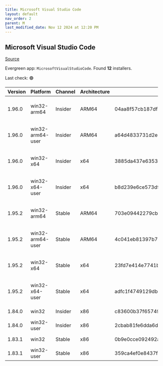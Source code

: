 ```yaml
---
title: Microsoft Visual Studio Code
layout: default
nav_order: 2
parent: M
last_modified_date: Nov 12 2024 at 12:20 PM
---
```


## Microsoft Visual Studio Code

[Source](https://code.visualstudio.com)

Evergreen app: `MicrosoftVisualStudioCode`. Found **12** installers.

Last check: 🟢

| Version | Platform         | Channel | Architecture | Sha256                                                           | URI                                                                                                                                                                                                                                                                                                            |
| ------- | ---------------- | ------- | ------------ | ---------------------------------------------------------------- | -------------------------------------------------------------------------------------------------------------------------------------------------------------------------------------------------------------------------------------------------------------------------------------------------------------- |
| 1.96.0  | win32-arm64      | Insider | ARM64        | 04aa8f57cb187df22347d089926f688f86fe84a88fb4ed4c6d37ffd3b9691786 | [https://vscode.download.prss.microsoft.com/dbazure/download/insider/5690e16478e0d893f5649b87e842faa82965b738/VSCodeSetup-arm64-1.96.0-insider.exe](https://vscode.download.prss.microsoft.com/dbazure/download/insider/5690e16478e0d893f5649b87e842faa82965b738/VSCodeSetup-arm64-1.96.0-insider.exe)         |
| 1.96.0  | win32-arm64-user | Insider | ARM64        | a64d4833731d2ed7526e0771621bc84f66fd518a1efdd497c6aac68ad828cbff | [https://vscode.download.prss.microsoft.com/dbazure/download/insider/5690e16478e0d893f5649b87e842faa82965b738/VSCodeUserSetup-arm64-1.96.0-insider.exe](https://vscode.download.prss.microsoft.com/dbazure/download/insider/5690e16478e0d893f5649b87e842faa82965b738/VSCodeUserSetup-arm64-1.96.0-insider.exe) |
| 1.96.0  | win32-x64        | Insider | x64          | 3885da437e6353b2024c45a6736c25fdb239904d8eff0d9398ad4b35adcb74aa | [https://vscode.download.prss.microsoft.com/dbazure/download/insider/5690e16478e0d893f5649b87e842faa82965b738/VSCodeSetup-x64-1.96.0-insider.exe](https://vscode.download.prss.microsoft.com/dbazure/download/insider/5690e16478e0d893f5649b87e842faa82965b738/VSCodeSetup-x64-1.96.0-insider.exe)             |
| 1.96.0  | win32-x64-user   | Insider | x64          | b8d239e6ce573d91ab5748a7f1b91806c2086b6a8dbe1c2f0ca4050278842833 | [https://vscode.download.prss.microsoft.com/dbazure/download/insider/5690e16478e0d893f5649b87e842faa82965b738/VSCodeUserSetup-x64-1.96.0-insider.exe](https://vscode.download.prss.microsoft.com/dbazure/download/insider/5690e16478e0d893f5649b87e842faa82965b738/VSCodeUserSetup-x64-1.96.0-insider.exe)     |
| 1.95.2  | win32-arm64      | Stable  | ARM64        | 703e09442279cb703f565b3ecc08a5e7aff4648555c3635382f00cc59b6565ac | [https://vscode.download.prss.microsoft.com/dbazure/download/stable/e8653663e8840adaf45af01eab5c627a5af81807/VSCodeSetup-arm64-1.95.2.exe](https://vscode.download.prss.microsoft.com/dbazure/download/stable/e8653663e8840adaf45af01eab5c627a5af81807/VSCodeSetup-arm64-1.95.2.exe)                           |
| 1.95.2  | win32-arm64-user | Stable  | ARM64        | 4c041eb81397b7ceb572d9d860b4fe49493c8211e2ccbca43dc10828f95a92dd | [https://vscode.download.prss.microsoft.com/dbazure/download/stable/e8653663e8840adaf45af01eab5c627a5af81807/VSCodeUserSetup-arm64-1.95.2.exe](https://vscode.download.prss.microsoft.com/dbazure/download/stable/e8653663e8840adaf45af01eab5c627a5af81807/VSCodeUserSetup-arm64-1.95.2.exe)                   |
| 1.95.2  | win32-x64        | Stable  | x64          | 23fd7e414e7741ba9c4bd52e2ed02091dd5a8228603fd04f311555c8ac82d7fc | [https://vscode.download.prss.microsoft.com/dbazure/download/stable/e8653663e8840adaf45af01eab5c627a5af81807/VSCodeSetup-x64-1.95.2.exe](https://vscode.download.prss.microsoft.com/dbazure/download/stable/e8653663e8840adaf45af01eab5c627a5af81807/VSCodeSetup-x64-1.95.2.exe)                               |
| 1.95.2  | win32-x64-user   | Stable  | x64          | adfc1f4749129dbb6009820620f52178fde4a73b010d577a8917119acf743e52 | [https://vscode.download.prss.microsoft.com/dbazure/download/stable/e8653663e8840adaf45af01eab5c627a5af81807/VSCodeUserSetup-x64-1.95.2.exe](https://vscode.download.prss.microsoft.com/dbazure/download/stable/e8653663e8840adaf45af01eab5c627a5af81807/VSCodeUserSetup-x64-1.95.2.exe)                       |
| 1.84.0  | win32            | Insider | x86          | c83600b37f65749ea9e16496847bbfd967dece2472cee7d8011ae719e2633c18 | [https://az764295.vo.msecnd.net/insider/0c36b92c82064882a228487040187cfc13669c0f/VSCodeSetup-ia32-1.84.0-insider.exe](https://az764295.vo.msecnd.net/insider/0c36b92c82064882a228487040187cfc13669c0f/VSCodeSetup-ia32-1.84.0-insider.exe)                                                                     |
| 1.84.0  | win32-user       | Insider | x86          | 2cbab81fe6dda6dfb07751707107db95ba7afa0a6ada65a1df78a04eef0aadf5 | [https://az764295.vo.msecnd.net/insider/0c36b92c82064882a228487040187cfc13669c0f/VSCodeUserSetup-ia32-1.84.0-insider.exe](https://az764295.vo.msecnd.net/insider/0c36b92c82064882a228487040187cfc13669c0f/VSCodeUserSetup-ia32-1.84.0-insider.exe)                                                             |
| 1.83.1  | win32            | Stable  | x86          | 0b9e0cce092492a88cdaf12048e3630290944b051f3194c5ca3d6b7012f05e7f | [https://az764295.vo.msecnd.net/stable/a6606b6ca720bca780c2d3c9d4cc3966ff2eca12/VSCodeSetup-ia32-1.83.1.exe](https://az764295.vo.msecnd.net/stable/a6606b6ca720bca780c2d3c9d4cc3966ff2eca12/VSCodeSetup-ia32-1.83.1.exe)                                                                                       |
| 1.83.1  | win32-user       | Stable  | x86          | 359ca4ef0e8437f7e5183a97a9d79834463a3df88bb10c82c48cc2bd53b8a7e5 | [https://az764295.vo.msecnd.net/stable/a6606b6ca720bca780c2d3c9d4cc3966ff2eca12/VSCodeUserSetup-ia32-1.83.1.exe](https://az764295.vo.msecnd.net/stable/a6606b6ca720bca780c2d3c9d4cc3966ff2eca12/VSCodeUserSetup-ia32-1.83.1.exe)                                                                               |

